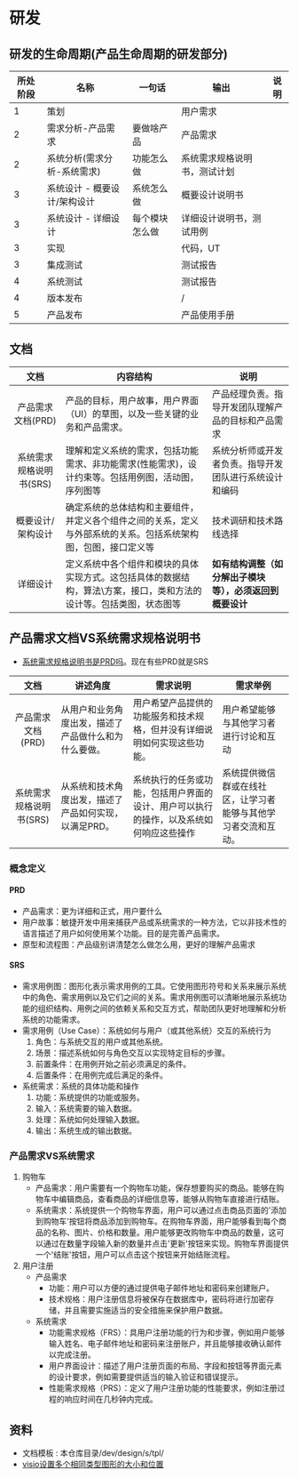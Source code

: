 # 研发

## 研发的生命周期(产品生命周期的研发部分)
| 所处阶段 | 名称 | 一句话 | 输出 | 说明 |
| - | - | - | - | - |
| 1 | 策划 |  | 用户需求 |  |
| 2 | 需求分析-产品需求 | 要做啥产品 | 产品需求 |  |
| 2 | 系统分析(需求分析-系统需求) | 功能怎么做 | 系统需求规格说明书，测试计划 |  |
| 3 | 系统设计 - 概要设计/架构设计 | 系统怎么做 | 概要设计说明书 |  |
| 3 | 系统设计 - 详细设计 | 每个模块怎么做 | 详细设计说明书，测试用例 |  |
| 3 | 实现 |  | 代码，UT |  |
| 3 | 集成测试 |  | 测试报告 |  |
| 4 | 系统测试 |  | 测试报告 |  |
| 4 | 版本发布 |  | / |  |
| 5 | 产品发布 |  | 产品使用手册 |  |

## 文档
| 文档 | 内容结构 | 说明 |
| :-: | - | - |
| 产品需求文档(PRD) | 产品的目标，用户故事，用户界面（UI）的草图，以及一些关键的业务和产品需求。 | 产品经理负责。指导开发团队理解产品的目标和产品需求 |
| 系统需求规格说明书(SRS) | 理解和定义系统的需求，包括功能需求、非功能需求(性能需求)，设计约束等。包括用例图，活动图，序列图等 | 系统分析师或开发者负责。指导开发团队进行系统设计和编码 |
| 概要设计/架构设计 | 确定系统的总体结构和主要组件，并定义各个组件之间的关系，定义与外部系统的关系。包括系统架构图，包图，接口定义等 | 技术调研和技术路线选择 |
| 详细设计 | 定义系统中各个组件和模块的具体实现方式。这包括具体的数据结构，算法\方案，接口，类和方法的设计等。包括类图，状态图等 | **如有结构调整（如分解出子模块等），必须返回到概要设计** |

## 产品需求文档VS系统需求规格说明书
* [系统需求规格说明书是PRD吗](https://zhuanlan.zhihu.com/p/59363702)。现在有些PRD就是SRS

| 文档 | 讲述角度 | 需求说明 |需求举例 |
| :-: | - | - | - |
| 产品需求文档(PRD) | 从用户和业务角度出发，描述了产品做什么和为什么要做。 | 用户希望产品提供的功能服务和技术规格，但并没有详细说明如何实现这些功能。 | 用户希望能够与其他学习者进行讨论和互动 |
| 系统需求规格说明书(SRS) | 从系统和技术角度出发，描述了产品如何实现，以满足PRD。 | 系统执行的任务或功能，包括用户界面的设计、用户可以执行的操作，以及系统如何响应这些操作 | 系统提供微信群或在线社区，让学习者能够与其他学习者交流和互动。 |

### 概念定义
#### PRD
* 产品需求：更为详细和正式，用户要什么
* 用户故事：敏捷开发中用来捕获产品或系统需求的一种方法，它以非技术性的语言描述了用户如何使用某个功能。目的是完善产品需求。
* 原型和流程图：产品级别讲清楚怎么做怎么用，更好的理解产品需求

#### SRS
* 需求用例图：图形化表示需求用例的工具。它使用图形符号和关系来展示系统中的角色、需求用例以及它们之间的关系。需求用例图可以清晰地展示系统功能的组织结构、用例之间的依赖关系和交互方式，帮助团队更好地理解和分析系统的功能需求。
* 需求用例（Use Case）：系统如何与用户（或其他系统）交互的系统行为
    1. 角色：与系统交互的用户或其他系统。
    1. 场景：描述系统如何与角色交互以实现特定目标的步骤。
    1. 前置条件：在用例开始之前必须满足的条件。
    1. 后置条件：在用例完成后满足的条件。
* 系统需求：系统的具体功能和操作
    1. 功能：系统提供的功能或服务。
    1. 输入：系统需要的输入数据。
    1. 处理：系统如何处理输入数据。
    1. 输出：系统生成的输出数据。

### 产品需求VS系统需求
1. 购物车
    * 产品需求：用户需要有一个购物车功能，保存想要购买的商品。能够在购物车中编辑商品，查看商品的详细信息等，能够从购物车直接进行结账。
    * 系统需求：系统提供一个购物车界面，用户可以通过点击商品页面的'添加到购物车'按钮将商品添加到购物车。在购物车界面，用户能够看到每个商品的名称、图片、价格和数量。用户能够更改购物车中商品的数量，这可以通过在数量字段输入新的数量并点击'更新'按钮来实现。购物车界面提供一个'结账'按钮，用户可以点击这个按钮来开始结账流程。
1. 用户注册
    * 产品需求
      * 功能：用户可以方便的通过提供电子邮件地址和密码来创建账户。
      * 技术规格：用户注册信息将被保存在数据库中，密码将进行加密存储，并且需要实施适当的安全措施来保护用户数据。
    * 系统需求
      * 功能需求规格（FRS）：具用户注册功能的行为和步骤，例如用户能够输入姓名、电子邮件地址和密码来注册账户，并且能够接收确认邮件以完成注册。
      * 用户界面设计：描述了用户注册页面的布局、字段和按钮等界面元素的设计要求，例如需要提供适当的输入验证和错误提示。
      * 性能需求规格（PRS）：定义了用户注册功能的性能要求，例如注册过程的响应时间在几秒钟内完成。

## 资料
* 文档模板 : 本仓库目录/dev/design/s/tpl/
* [visio设置多个相同类型图形的大小和位置](https://blog.csdn.net/jhsword/article/details/105301529)
